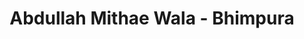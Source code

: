 ---
title: "Abdullah Mithae Wala - Bhimpura"
url: /karachi/abdullah-mithae-wala-bhimpura/
shop: Süßwaren
---